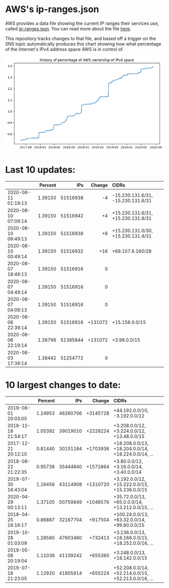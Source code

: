 # AWS's ip-ranges.json

AWS provides a data file showing the current IP ranges their
services use, called [ip-ranges.json](https://ip-ranges.amazonaws.com/ip-ranges.json).  You 
can read more about the file [here](https://docs.aws.amazon.com/general/latest/gr/aws-ip-ranges.html).

This repository tracks changes to that file, and based off a trigger on the SNS topic 
automatically produces this chart showing how what percentage of the Internet's IPv4 
address space AWS is in control of.

![History of AWS](history_count.png)

# Last 10 updates:

| | Percent | IPs | Change | CIDRs |
| :--- | ---: | ---: | ---: | :--- |
| 2020-08-11 01:19:13 | 1.39150 | 51516938 | -4 | -15.230.131.6/31, -15.230.131.8/31 |
| 2020-08-10 07:09:14 | 1.39150 | 51516942 | +4 | +15.230.131.6/31, +15.230.131.8/31 |
| 2020-08-10 06:49:13 | 1.39150 | 51516938 | +6 | +15.230.131.0/30, +15.230.131.4/31 |
| 2020-08-10 00:49:14 | 1.39150 | 51516932 | +16 | +69.107.6.160/28 |
| 2020-08-07 18:49:13 | 1.39150 | 51516916 | 0 |  |
| 2020-08-07 04:49:14 | 1.39150 | 51516916 | 0 |  |
| 2020-08-07 04:09:13 | 1.39150 | 51516916 | 0 |  |
| 2020-08-06 22:39:14 | 1.39150 | 51516916 | +131072 | +15.156.0.0/15 |
| 2020-08-06 22:19:14 | 1.38796 | 51385844 | +131072 | +3.98.0.0/15 |
| 2020-08-03 17:39:14 | 1.38442 | 51254772 | 0 |  |


# 10 largest changes to date:

| | Percent | IPs | Change | CIDRs |
| :--- | ---: | ---: | ---: | :--- |
| 2019-08-01 20:03:05 | 1.24953 | 46260706 | +3145728 | +44.192.0.0/10, -3.192.0.0/12 |
| 2018-12-18 21:54:17 | 1.05392 | 39019010 | +2228224 | +3.208.0.0/12, +3.224.0.0/12, +13.48.0.0/15 |
| 2017-12-21 20:12:10 | 0.81440 | 30151184 | +1703936 | +18.208.0.0/13, +18.204.0.0/14, +18.224.0.0/14, ... |
| 2018-08-22 21:22:35 | 0.95738 | 35444840 | +1572864 | +3.80.0.0/12, +3.16.0.0/14, +3.40.0.0/14 |
| 2019-07-30 16:43:04 | 1.16456 | 43114908 | +1310720 | +3.192.0.0/12, +15.222.0.0/15, +15.236.0.0/15 |
| 2020-04-29 00:13:11 | 1.37105 | 50759849 | +1048576 | +35.72.0.0/13, +65.0.0.0/14, +13.212.0.0/15, ... |
| 2018-04-25 16:16:17 | 0.86887 | 32167704 | +917504 | +100.24.0.0/13, +63.32.0.0/14, +99.80.0.0/15 |
| 2019-10-28 01:03:09 | 1.28580 | 47603480 | +732413 | +3.136.0.0/13, +18.166.0.0/15, +18.252.0.0/16, ... |
| 2019-05-08 20:19:04 | 1.11038 | 41109242 | +655360 | +3.248.0.0/13, +18.142.0.0/15 |
| 2019-07-18 21:23:05 | 1.12920 | 41805914 | +655224 | +52.208.0.0/14, +52.214.0.0/15, +52.213.0.0/16, ... |
